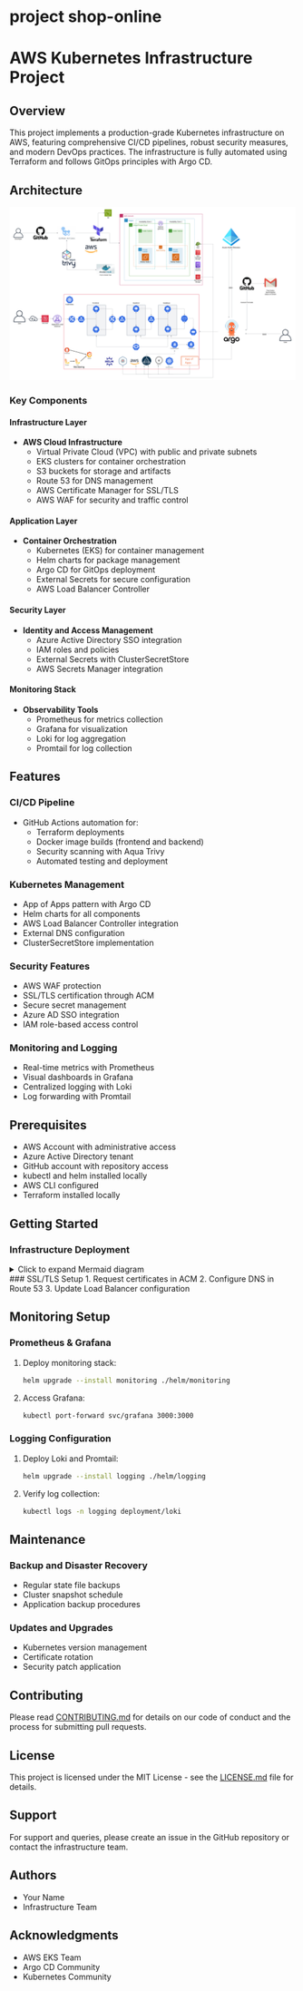 # project shop-online
# AWS Kubernetes Infrastructure Project

## Overview
This project implements a production-grade Kubernetes infrastructure on AWS, featuring comprehensive CI/CD pipelines, robust security measures, and modern DevOps practices. The infrastructure is fully automated using Terraform and follows GitOps principles with Argo CD.

## Architecture
![presentation](docs/presentation.png)

### Key Components

#### Infrastructure Layer
- **AWS Cloud Infrastructure**
  - Virtual Private Cloud (VPC) with public and private subnets
  - EKS clusters for container orchestration
  - S3 buckets for storage and artifacts
  - Route 53 for DNS management
  - AWS Certificate Manager for SSL/TLS
  - AWS WAF for security and traffic control

#### Application Layer
- **Container Orchestration**
  - Kubernetes (EKS) for container management
  - Helm charts for package management
  - Argo CD for GitOps deployment
  - External Secrets for secure configuration
  - AWS Load Balancer Controller

#### Security Layer
- **Identity and Access Management**
  - Azure Active Directory SSO integration
  - IAM roles and policies
  - External Secrets with ClusterSecretStore
  - AWS Secrets Manager integration

#### Monitoring Stack
- **Observability Tools**
  - Prometheus for metrics collection
  - Grafana for visualization
  - Loki for log aggregation
  - Promtail for log collection

## Features

### CI/CD Pipeline
- GitHub Actions automation for:
  - Terraform deployments
  - Docker image builds (frontend and backend)
  - Security scanning with Aqua Trivy
  - Automated testing and deployment

### Kubernetes Management
- App of Apps pattern with Argo CD
- Helm charts for all components
- AWS Load Balancer Controller integration
- External DNS configuration
- ClusterSecretStore implementation

### Security Features
- AWS WAF protection
- SSL/TLS certification through ACM
- Secure secret management
- Azure AD SSO integration
- IAM role-based access control

### Monitoring and Logging
- Real-time metrics with Prometheus
- Visual dashboards in Grafana
- Centralized logging with Loki
- Log forwarding with Promtail

## Prerequisites
- AWS Account with administrative access
- Azure Active Directory tenant
- GitHub account with repository access
- kubectl and helm installed locally
- AWS CLI configured
- Terraform installed locally

## Getting Started

### Infrastructure Deployment
<details><summary>Click to expand Mermaid diagram</summary>
1. Clone the repository:
   ```bash
   git clone https://github.com/yourusername/project-name.git
   cd project-name
   ```

2. Initialize Terraform:
   ```bash
   cd terraform
   terraform init
   ```

3. Deploy the infrastructure:
   ```bash
   terraform plan
   terraform apply
   ```

### Argo CD Setup
1. Install Argo CD:
   ```bash
   kubectl create namespace argocd
   kubectl apply -n argocd -f https://raw.githubusercontent.com/argoproj/argo-cd/stable/manifests/install.yaml
   ```

2. Configure Azure AD SSO:
   ```bash
   kubectl apply -f azure-sso-config.yaml
   ```

### Application Deployment
1. Apply the App of Apps pattern:
   ```bash
   kubectl apply -f apps/root-app.yaml
   ```

2. Verify deployments:
   ```bash
   kubectl get applications -n argocd
   ```

## Security Configuration

### External Secrets
1. Configure AWS Secrets Manager:
   ```bash
   kubectl apply -f external-secrets/cluster-secret-store.yaml
   ```

2. Create secret definitions:
   ```bash
   kubectl apply -f external-secrets/secrets/
   ```
</details>
### SSL/TLS Setup
1. Request certificates in ACM
2. Configure DNS in Route 53
3. Update Load Balancer configuration

## Monitoring Setup

### Prometheus & Grafana
1. Deploy monitoring stack:
   ```bash
   helm upgrade --install monitoring ./helm/monitoring
   ```

2. Access Grafana:
   ```bash
   kubectl port-forward svc/grafana 3000:3000
   ```

### Logging Configuration
1. Deploy Loki and Promtail:
   ```bash
   helm upgrade --install logging ./helm/logging
   ```

2. Verify log collection:
   ```bash
   kubectl logs -n logging deployment/loki
   ```

## Maintenance

### Backup and Disaster Recovery
- Regular state file backups
- Cluster snapshot schedule
- Application backup procedures

### Updates and Upgrades
- Kubernetes version management
- Certificate rotation
- Security patch application

## Contributing
Please read [CONTRIBUTING.md](CONTRIBUTING.md) for details on our code of conduct and the process for submitting pull requests.

## License
This project is licensed under the MIT License - see the [LICENSE.md](LICENSE.md) file for details.

## Support
For support and queries, please create an issue in the GitHub repository or contact the infrastructure team.

## Authors
- Your Name
- Infrastructure Team

## Acknowledgments
- AWS EKS Team
- Argo CD Community
- Kubernetes Community